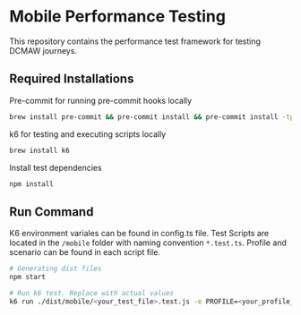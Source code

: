 # Mobile Performance Testing

This repository contains the performance test framework for testing DCMAW journeys.


## Required Installations

Pre-commit for running pre-commit hooks locally

```bash
brew install pre-commit && pre-commit install && pre-commit install -tprepare-commit-msg -tcommit-msg
```

k6 for testing and executing scripts locally
```bash
brew install k6
```

Install test dependencies
```bash
npm install
```


## Run Command
K6 environment variales can be found in config.ts file.
Test Scripts are located in the `/mobile` folder with naming convention `*.test.ts`. Profile and scenario can be found in each script file.


```bash
# Generating dist files
npm start
```

```bash
# Run k6 test. Replace with actual values
k6 run ./dist/mobile/<your_test_file>.test.js -e PROFILE=<your_profile_name> -e SCENARIO=<your_scenario_name> -e MOBILE_TEST_CLIENT_EXECUTE_URL=<your_test_client_execute_url> -e MOBILE_BACK_END_URL=<your_backend_url> -e MOBILE_FRONT_END_URL=<your_frontend_url> -e